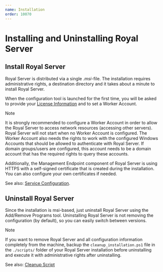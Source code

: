 ```yaml
---
name: Installation
order: 10070
---
```


# Installing and Uninstalling Royal Server

## Install Royal Server

Royal Server is distributed via a single _.msi_-file. The installation requires administrative rights, a destination directory and it takes about a minute to install Royal Server.

When the configuration tool is launched for the first time, you will be asked to provide your [License Information](xref:royalserver_what-is-royal-server#licensing) and to set a Worker Account.

> [!NOTE]
> It is strongly recommended to configure a Worker Account in order to allow the Royal Server to access network resources (accessing other servers). Royal Server will not start when no Worker Account is configured. The Worker Account also needs the rights to work with the configured Windows Accounts that should be allowed to authenticate with Royal Server. If domain groups/users are configured, this account needs to be a domain account that has the required rights to query these accounts.

Additionally, the Management Endpoint component of Royal Server is using HTTPS with a self-signed certificate that is created during the installation. You can also configure your own certificates if needed.

See also: [Service Configuration](xref:royalserver_management_service-configuration).

## Uninstall Royal Server

Since the installation is msi-based, just uninstall Royal Server using the Add/Remove Programs tool. Uninstalling Royal Server is not removing the configuration (by default), so you can easily switch between versions.

> [!NOTE]
> If you want to remove Royal Server and all configuration information completely from the machine, backup the `cleanup_installation.ps1` file in the `./scripts/` folder of your Royal Server installation before uninstalling and execute it with administrative rights after uninstalling.

See also: [Cleanup Script](xref:royalserver_advanced_management_scripts_cleanup)
